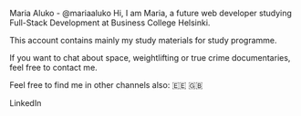Maria Aluko - @mariaaluko
Hi, I am Maria, a future web developer studying Full-Stack Development at Business College Helsinki.

This account contains mainly my study materials for study programme.

If you want to chat about space, weightlifting or true crime documentaries, feel free to contact me.

Feel free to find me in other channels also: 🇪🇪 🇬🇧

LinkedIn
